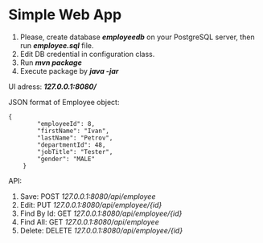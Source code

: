 # Simple Web App

1. Please, create database ***employeedb*** on your PostgreSQL server, then run ***employee.sql*** file.
2. Edit DB credential in configuration class.
3. Run ***mvn package***
4. Execute package by ***java -jar***

UI adress: ***127.0.0.1:8080/***

JSON format of Employee object:
```
{
        "employeeId": 8,
        "firstName": "Ivan",
        "lastName": "Petrov",
        "departmentId": 48,
        "jobTitle": "Tester",
        "gender": "MALE"
    }
```

API:

1. Save: POST *127.0.0.1:8080/api/employee*
2. Edit: PUT *127.0.0.1:8080/api/employee/{id}*
3. Find By Id: GET *127.0.0.1:8080/api/employee/{id}*
4. Find All: GET *127.0.0.1:8080/api/employee*
5. Delete: DELETE *127.0.0.1:8080/api/employee/{id}*
